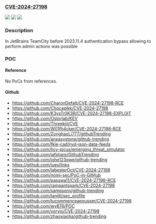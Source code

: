 ### [CVE-2024-27198](https://cve.mitre.org/cgi-bin/cvename.cgi?name=CVE-2024-27198)
![](https://img.shields.io/static/v1?label=Product&message=TeamCity&color=blue)
![](https://img.shields.io/static/v1?label=Version&message=0%3C%202023.11.4%20&color=brighgreen)
![](https://img.shields.io/static/v1?label=Vulnerability&message=CWE-288&color=brighgreen)

### Description

In JetBrains TeamCity before 2023.11.4 authentication bypass allowing to perform admin actions was possible

### POC

#### Reference
No PoCs from references.

#### Github
- https://github.com/CharonDefalt/CVE-2024-27198-RCE
- https://github.com/Chocapikk/CVE-2024-27198
- https://github.com/K3ysTr0K3R/CVE-2024-27198-EXPLOIT
- https://github.com/Ostorlab/KEV
- https://github.com/Threekiii/CVE
- https://github.com/W01fh4cker/CVE-2024-27198-RCE
- https://github.com/ZonghaoLi777/githubTrending
- https://github.com/aneasystone/github-trending
- https://github.com/fkie-cad/nvd-json-data-feeds
- https://github.com/hcy-picus/emerging_threat_simulator
- https://github.com/jafshare/GithubTrending
- https://github.com/johe123qwe/github-trending
- https://github.com/juev/links
- https://github.com/labesterOct/CVE-2024-27198
- https://github.com/nomi-sec/PoC-in-GitHub
- https://github.com/passwa11/CVE-2024-27198-RCE
- https://github.com/rampantspark/CVE-2024-27198
- https://github.com/sampsonv/github-trending
- https://github.com/tanjiti/sec_profile
- https://github.com/tucommenceapousser/CVE-2024-27198
- https://github.com/wy876/POC
- https://github.com/yoryio/CVE-2024-27198
- https://github.com/zhaoxiaoha/github-trending

